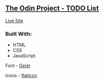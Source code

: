 ## [The Odin Project - TODO List](https://www.theodinproject.com/lessons/node-path-javascript-todo-list)

[Live Site]()

### Built With: 

- HTML
- CSS 
- JavaScript

Font - [Geist](https://vercel.com/font)

Icons - [flaticon](https://www.flaticon.com/)
